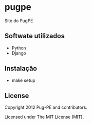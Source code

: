 pugpe
=====

Site do PugPE


Softwate utilizados
-------------------

- Python
- Django

Instalação
----------

- make setup

License
-------

Copyright 2012 Pug-PE and contributors.

Licensed under The MIT License (MIT).
